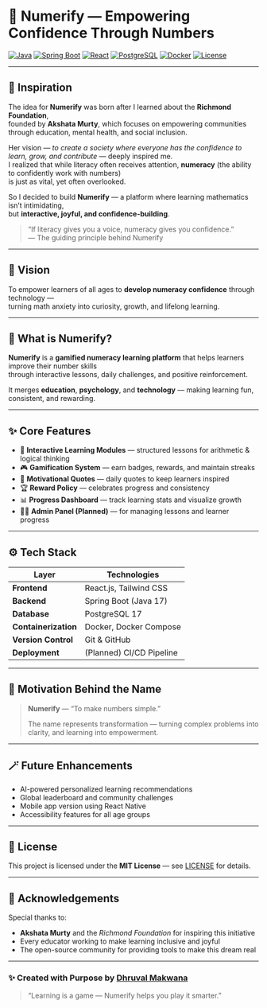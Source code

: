
# 🌟 Numerify — Empowering Confidence Through Numbers

[![Java](https://img.shields.io/badge/Java-17-orange?style=flat&logo=openjdk)]()
[![Spring Boot](https://img.shields.io/badge/Spring%20Boot-3.x-green?style=flat&logo=springboot)]()
[![React](https://img.shields.io/badge/React-18-blue?style=flat&logo=react)]()
[![PostgreSQL](https://img.shields.io/badge/PostgreSQL-17-blue?style=flat&logo=postgresql)]()
[![Docker](https://img.shields.io/badge/Docker-Enabled-0db7ed?style=flat&logo=docker)]()
[![License](https://img.shields.io/badge/License-MIT-yellow.svg)](LICENSE)

---

## 🌱 Inspiration

The idea for **Numerify** was born after I learned about the **Richmond Foundation**,  
founded by **Akshata Murty**, which focuses on empowering communities through education, mental health, and social inclusion.

Her vision — *to create a society where everyone has the confidence to learn, grow, and contribute* — deeply inspired me.  
I realized that while literacy often receives attention, **numeracy** (the ability to confidently work with numbers)  
is just as vital, yet often overlooked.

So I decided to build **Numerify** — a platform where learning mathematics isn’t intimidating,  
but **interactive, joyful, and confidence-building**.

> “If literacy gives you a voice, numeracy gives you confidence.”  
> — The guiding principle behind Numerify

---

## 🎯 Vision

To empower learners of all ages to **develop numeracy confidence** through technology —  
turning math anxiety into curiosity, growth, and lifelong learning.

---

## 🧩 What is Numerify?

**Numerify** is a **gamified numeracy learning platform** that helps learners improve their number skills  
through interactive lessons, daily challenges, and positive reinforcement.  

It merges **education**, **psychology**, and **technology** — making learning fun, consistent, and rewarding.

---

## ✨ Core Features

- 🧠 **Interactive Learning Modules** — structured lessons for arithmetic & logical thinking  
- 🎮 **Gamification System** — earn badges, rewards, and maintain streaks  
- 💬 **Motivational Quotes** — daily quotes to keep learners inspired  
- 🏆 **Reward Policy** — celebrates progress and consistency  
- 📊 **Progress Dashboard** — track learning stats and visualize growth  
- 👩‍🏫 **Admin Panel (Planned)** — for managing lessons and learner progress  

---

## ⚙️ Tech Stack

| Layer | Technologies |
|-------|---------------|
| **Frontend** | React.js, Tailwind CSS |
| **Backend** | Spring Boot (Java 17) |
| **Database** | PostgreSQL 17 |
| **Containerization** | Docker, Docker Compose |
| **Version Control** | Git & GitHub |
| **Deployment** | (Planned) CI/CD Pipeline |

---

## 💬 Motivation Behind the Name

> **Numerify** — “To make numbers simple.”
>
> The name represents transformation — turning complex problems into clarity,
> and learning into empowerment.

---

## 🪄 Future Enhancements

* AI-powered personalized learning recommendations
* Global leaderboard and community challenges
* Mobile app version using React Native
* Accessibility features for all age groups

---

## 🧾 License

This project is licensed under the **MIT License** — see [LICENSE](LICENSE) for details.

---

## 🩵 Acknowledgements

Special thanks to:

* **Akshata Murty** and the *Richmond Foundation* for inspiring this initiative
* Every educator working to make learning inclusive and joyful
* The open-source community for providing tools to make this dream real

---

### ✨ Created with Purpose by [Dhruval Makwana](https://github.com/Dhruval2412)

> “Learning is a game — Numerify helps you play it smarter.”



